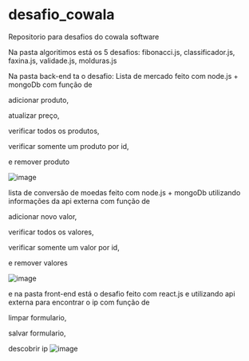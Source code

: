 # desafio_cowala
Repositorio para desafios do cowala software

Na pasta algoritimos está os 5 desafios: 
fibonacci.js, 
classificador.js,
faxina.js,
validade.js,
molduras.js

Na pasta back-end ta o desafio: 
Lista de mercado feito com node.js + mongoDb
com função de 

adicionar produto,

atualizar preço, 

verificar todos os produtos, 

verificar somente um produto por id,

e remover produto

![image](https://user-images.githubusercontent.com/74570772/150714338-73ceddf2-845b-4e37-aa70-25f84c69cf6a.png)

lista de conversão de moedas feito com node.js + mongoDb utilizando informações da api externa
com função de 

adicionar novo valor, 

verificar todos os valores, 

verificar somente um valor por id,

e remover valores

![image](https://user-images.githubusercontent.com/74570772/150714307-c9234f88-ab00-4d61-9258-01f01f69b457.png)


e na pasta front-end está o desafio feito com react.js e utilizando api externa para encontrar o ip
com função de 

limpar formulario,

salvar formulario,
 
descobrir ip
![image](https://user-images.githubusercontent.com/74570772/150714601-ecfb0da2-ee3f-4e0a-b8a9-65ab40c6af98.png)

